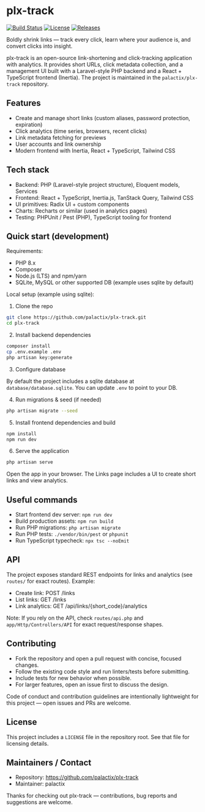 # plx-track

[![Build Status](https://img.shields.io/github/actions/workflow/status/palactix/plx-track/ci.yml?branch=main&label=build&logo=github&style=flat-square)](https://github.com/palactix/plx-track/actions)
[![License](https://img.shields.io/github/license/palactix/plx-track?style=flat-square)](LICENSE)
[![Releases](https://img.shields.io/github/v/release/palactix/plx-track?style=flat-square)](https://github.com/palactix/plx-track/releases)

Boldly shrink links — track every click, learn where your audience is, and convert clicks into insight.

plx-track is an open-source link-shortening and click-tracking application with analytics. It provides short URLs, click metadata collection, and a management UI built with a Laravel-style PHP backend and a React + TypeScript frontend (Inertia). The project is maintained in the `palactix/plx-track` repository.

## Features
- Create and manage short links (custom aliases, password protection, expiration)
- Click analytics (time series, browsers, recent clicks)
- Link metadata fetching for previews
- User accounts and link ownership
- Modern frontend with Inertia, React + TypeScript, Tailwind CSS

## Tech stack
- Backend: PHP (Laravel-style project structure), Eloquent models, Services
- Frontend: React + TypeScript, Inertia.js, TanStack Query, Tailwind CSS
- UI primitives: Radix UI + custom components
- Charts: Recharts or similar (used in analytics pages)
- Testing: PHPUnit / Pest (PHP), TypeScript tooling for frontend

## Quick start (development)
Requirements:
- PHP 8.x
- Composer
- Node.js (LTS) and npm/yarn
- SQLite, MySQL or other supported DB (example uses sqlite by default)

Local setup (example using sqlite):

1. Clone the repo

```bash
git clone https://github.com/palactix/plx-track.git
cd plx-track
```

2. Install backend dependencies

```bash
composer install
cp .env.example .env
php artisan key:generate
```

3. Configure database

By default the project includes a sqlite database at `database/database.sqlite`. You can update `.env` to point to your DB.

4. Run migrations & seed (if needed)

```bash
php artisan migrate --seed
```

5. Install frontend dependencies and build

```bash
npm install
npm run dev
```

6. Serve the application

```bash
php artisan serve
```

Open the app in your browser. The Links page includes a UI to create short links and view analytics.

## Useful commands

- Start frontend dev server: `npm run dev`
- Build production assets: `npm run build`
- Run PHP migrations: `php artisan migrate`
- Run PHP tests: `./vendor/bin/pest` or `phpunit`
- Run TypeScript typecheck: `npx tsc --noEmit`

## API
The project exposes standard REST endpoints for links and analytics (see `routes/` for exact routes). Example:

- Create link: POST /links
- List links: GET /links
- Link analytics: GET /api/links/{short_code}/analytics

Note: If you rely on the API, check `routes/api.php` and `app/Http/Controllers/API` for exact request/response shapes.

## Contributing
- Fork the repository and open a pull request with concise, focused changes.
- Follow the existing code style and run linters/tests before submitting.
- Include tests for new behavior when possible.
- For larger features, open an issue first to discuss the design.

Code of conduct and contribution guidelines are intentionally lightweight for this project — open issues and PRs are welcome.

## License
This project includes a `LICENSE` file in the repository root. See that file for licensing details.

## Maintainers / Contact
- Repository: https://github.com/palactix/plx-track
- Maintainer: palactix

Thanks for checking out plx-track — contributions, bug reports and suggestions are welcome.
